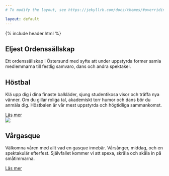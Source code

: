 ```yaml
---
# To modify the layout, see https://jekyllrb.com/docs/themes/#overriding-theme-defaults

layout: default
---
```

<section class="hero">
  {% include header.html %}
  <h1 class="hero_headline">Eljest Ordens&shy;sällskap</h1>
  <p class="hero_text">Ett ordenssällskap i Östersund med syfte att under uppstyrda former samla medlemmarna till festlig samvaro, dans och andra spektakel.</p>
</section>
<section class="autumnTeaser">
  <div class="autumnTeaser_main">
    <h2 class="autumnTeaser_headline">Höstbal</h2>
    <p class="autumnTeaser_text">Klä upp dig i dina finaste balkläder, sjung studentikosa visor och träffa nya vänner. Om du gillar roliga tal, akademiskt torr humor och dans bör du anmäla dig. Höstbalen är vår mest uppstyrda och högtidliga sammankomst.</p>
    <a href="/bal" class="button button--cta">Läs mer</a>
  </div>
  <img class="autumnTeaser_aux" src="{{ '/assets/images/damer_1889.jpg' | prepend: site.baseurl | prepend: site.url }}">
</section>
<section class="gasqueTeaser">
  <div class="gasqueTeaser_main">
    <h2 class="gasqueTeaser_headline">Vårgasque</h2>
    <p class="gasqueTeaser_text">Välkomna våren med allt vad en gasque innebär. Vårsånger, middag, och en spektakulär efterfest. Självfallet kommer vi att spexa, skråla och skåla in på småtimmarna.</p>
    <a href="/gasque" class="button button--ctaDark">Läs mer</a>
  </div>
</section>
